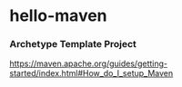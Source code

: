 # hello-maven

### Archetype Template Project
https://maven.apache.org/guides/getting-started/index.html#How_do_I_setup_Maven